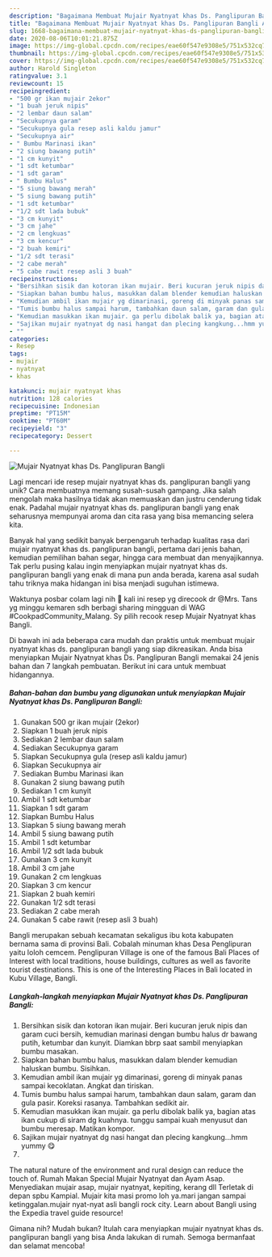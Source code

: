```yaml
---
description: "Bagaimana Membuat Mujair Nyatnyat khas Ds. Panglipuran Bangli Anti Gagal"
title: "Bagaimana Membuat Mujair Nyatnyat khas Ds. Panglipuran Bangli Anti Gagal"
slug: 1668-bagaimana-membuat-mujair-nyatnyat-khas-ds-panglipuran-bangli-anti-gagal
date: 2020-08-06T10:01:21.875Z
image: https://img-global.cpcdn.com/recipes/eae60f547e9308e5/751x532cq70/mujair-nyatnyat-khas-ds-panglipuran-bangli-foto-resep-utama.jpg
thumbnail: https://img-global.cpcdn.com/recipes/eae60f547e9308e5/751x532cq70/mujair-nyatnyat-khas-ds-panglipuran-bangli-foto-resep-utama.jpg
cover: https://img-global.cpcdn.com/recipes/eae60f547e9308e5/751x532cq70/mujair-nyatnyat-khas-ds-panglipuran-bangli-foto-resep-utama.jpg
author: Harold Singleton
ratingvalue: 3.1
reviewcount: 15
recipeingredient:
- "500 gr ikan mujair 2ekor"
- "1 buah jeruk nipis"
- "2 lembar daun salam"
- "Secukupnya garam"
- "Secukupnya gula resep asli kaldu jamur"
- "Secukupnya air"
- " Bumbu Marinasi ikan"
- "2 siung bawang putih"
- "1 cm kunyit"
- "1 sdt ketumbar"
- "1 sdt garam"
- " Bumbu Halus"
- "5 siung bawang merah"
- "5 siung bawang putih"
- "1 sdt ketumbar"
- "1/2 sdt lada bubuk"
- "3 cm kunyit"
- "3 cm jahe"
- "2 cm lengkuas"
- "3 cm kencur"
- "2 buah kemiri"
- "1/2 sdt terasi"
- "2 cabe merah"
- "5 cabe rawit resep asli 3 buah"
recipeinstructions:
- "Bersihkan sisik dan kotoran ikan mujair. Beri kucuran jeruk nipis dan garam cuci bersih, kemudian marinasi dengan bumbu halus dr bawang putih, ketumbar dan kunyit. Diamkan bbrp saat sambil menyiapkan bumbu masakan."
- "Siapkan bahan bumbu halus, masukkan dalam blender kemudian haluskan bumbu. Sisihkan."
- "Kemudian ambil ikan mujair yg dimarinasi, goreng di minyak panas sampai kecoklatan. Angkat dan tiriskan."
- "Tumis bumbu halus sampai harum, tambahkan daun salam, garam dan gula pasir. Koreksi rasanya. Tambahkan sedikit air."
- "Kemudian masukkan ikan mujair. ga perlu dibolak balik ya, bagian atas ikan cukup di siram dg kuahnya. tunggu sampai kuah menyusut dan bumbu meresap. Matikan kompor."
- "Sajikan mujair nyatnyat dg nasi hangat dan plecing kangkung...hmm yummy 😋"
- ""
categories:
- Resep
tags:
- mujair
- nyatnyat
- khas

katakunci: mujair nyatnyat khas 
nutrition: 128 calories
recipecuisine: Indonesian
preptime: "PT15M"
cooktime: "PT60M"
recipeyield: "3"
recipecategory: Dessert

---
```



![Mujair Nyatnyat khas Ds. Panglipuran Bangli](https://img-global.cpcdn.com/recipes/eae60f547e9308e5/751x532cq70/mujair-nyatnyat-khas-ds-panglipuran-bangli-foto-resep-utama.jpg)

Lagi mencari ide resep mujair nyatnyat khas ds. panglipuran bangli yang unik? Cara membuatnya memang susah-susah gampang. Jika salah mengolah maka hasilnya tidak akan memuaskan dan justru cenderung tidak enak. Padahal mujair nyatnyat khas ds. panglipuran bangli yang enak seharusnya mempunyai aroma dan cita rasa yang bisa memancing selera kita.

Banyak hal yang sedikit banyak berpengaruh terhadap kualitas rasa dari mujair nyatnyat khas ds. panglipuran bangli, pertama dari jenis bahan, kemudian pemilihan bahan segar, hingga cara membuat dan menyajikannya. Tak perlu pusing kalau ingin menyiapkan mujair nyatnyat khas ds. panglipuran bangli yang enak di mana pun anda berada, karena asal sudah tahu triknya maka hidangan ini bisa menjadi suguhan istimewa.

Waktunya posbar colam lagi nih 🤗 kali ini resep yg direcook dr @Mrs. Tans yg minggu kemaren sdh berbagi sharing mingguan di WAG #CookpadCommunity_Malang. Sy pilih recook resep Mujair Nyatnyat khas Bangli.


Di bawah ini ada beberapa cara mudah dan praktis untuk membuat mujair nyatnyat khas ds. panglipuran bangli yang siap dikreasikan. Anda bisa menyiapkan Mujair Nyatnyat khas Ds. Panglipuran Bangli memakai 24 jenis bahan dan 7 langkah pembuatan. Berikut ini cara untuk membuat hidangannya.

<!--inarticleads1-->

##### Bahan-bahan dan bumbu yang digunakan untuk menyiapkan Mujair Nyatnyat khas Ds. Panglipuran Bangli:

1. Gunakan 500 gr ikan mujair (2ekor)
1. Siapkan 1 buah jeruk nipis
1. Sediakan 2 lembar daun salam
1. Sediakan Secukupnya garam
1. Siapkan Secukupnya gula (resep asli kaldu jamur)
1. Siapkan Secukupnya air
1. Sediakan  Bumbu Marinasi ikan
1. Gunakan 2 siung bawang putih
1. Sediakan 1 cm kunyit
1. Ambil 1 sdt ketumbar
1. Siapkan 1 sdt garam
1. Siapkan  Bumbu Halus
1. Siapkan 5 siung bawang merah
1. Ambil 5 siung bawang putih
1. Ambil 1 sdt ketumbar
1. Ambil 1/2 sdt lada bubuk
1. Gunakan 3 cm kunyit
1. Ambil 3 cm jahe
1. Gunakan 2 cm lengkuas
1. Siapkan 3 cm kencur
1. Siapkan 2 buah kemiri
1. Gunakan 1/2 sdt terasi
1. Sediakan 2 cabe merah
1. Gunakan 5 cabe rawit (resep asli 3 buah)


Bangli merupakan sebuah kecamatan sekaligus ibu kota kabupaten bernama sama di provinsi Bali. Cobalah minuman khas Desa Penglipuran yaitu loloh cemcem. Penglipuran Village is one of the famous Bali Places of Interest with local traditions, house buildings, cultures as well as favorite tourist destinations. This is one of the Interesting Places in Bali located in Kubu Village, Bangli. 

<!--inarticleads2-->

##### Langkah-langkah menyiapkan Mujair Nyatnyat khas Ds. Panglipuran Bangli:

1. Bersihkan sisik dan kotoran ikan mujair. Beri kucuran jeruk nipis dan garam cuci bersih, kemudian marinasi dengan bumbu halus dr bawang putih, ketumbar dan kunyit. Diamkan bbrp saat sambil menyiapkan bumbu masakan.
1. Siapkan bahan bumbu halus, masukkan dalam blender kemudian haluskan bumbu. Sisihkan.
1. Kemudian ambil ikan mujair yg dimarinasi, goreng di minyak panas sampai kecoklatan. Angkat dan tiriskan.
1. Tumis bumbu halus sampai harum, tambahkan daun salam, garam dan gula pasir. Koreksi rasanya. Tambahkan sedikit air.
1. Kemudian masukkan ikan mujair. ga perlu dibolak balik ya, bagian atas ikan cukup di siram dg kuahnya. tunggu sampai kuah menyusut dan bumbu meresap. Matikan kompor.
1. Sajikan mujair nyatnyat dg nasi hangat dan plecing kangkung...hmm yummy 😋
1. 


The natural nature of the environment and rural design can reduce the touch of. Rumah Makan Special Mujair Nyatnyat dan Ayam Asap. Menyediakan mujair asap, mujair nyatnyat, kepiting, kerang dll Terletak di depan spbu Kampial. Mujair kita masi promo loh ya.mari jangan sampai ketinggalan.mujair nyat-nyat asli bangli rock city. Learn about Bangli using the Expedia travel guide resource! 

Gimana nih? Mudah bukan? Itulah cara menyiapkan mujair nyatnyat khas ds. panglipuran bangli yang bisa Anda lakukan di rumah. Semoga bermanfaat dan selamat mencoba!
